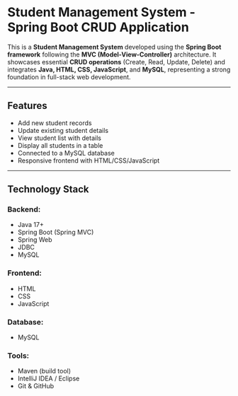 #  Student Management System - Spring Boot CRUD Application

This is a **Student Management System** developed using the **Spring Boot framework** following the **MVC (Model-View-Controller)** architecture. It showcases essential **CRUD operations** (Create, Read, Update, Delete) and integrates **Java, HTML, CSS, JavaScript**, and **MySQL**, representing a strong foundation in full-stack web development.

---

##  Features

- Add new student records
- Update existing student details
- View student list with details
- Display all students in a table
- Connected to a MySQL database
- Responsive frontend with HTML/CSS/JavaScript

---

##  Technology Stack

###  Backend:
- Java 17+
- Spring Boot (Spring MVC)
- Spring Web
- JDBC
- MySQL

### Frontend:
- HTML
- CSS
- JavaScript



### Database:
- MySQL

###  Tools:
- Maven (build tool)
- IntelliJ IDEA / Eclipse
- Git & GitHub






